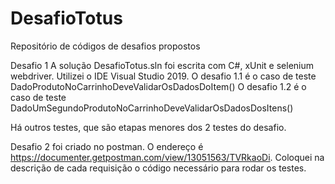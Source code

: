 # DesafioTotus
Repositório de códigos de desafios propostos

Desafio 1 A solução DesafioTotus.sln foi escrita com C#, xUnit e selenium webdriver. Utilizei o IDE Visual Studio 2019. 
O desafio 1.1 é o caso de teste DadoProdutoNoCarrinhoDeveValidarOsDadosDoItem() 
O desafio 1.2 é o caso de teste DadoUmSegundoProdutoNoCarrinhoDeveValidarOsDadosDosItens()

Há outros testes, que são etapas menores dos 2 testes do desafio.

Desafio 2 foi criado no postman. O endereço é https://documenter.getpostman.com/view/13051563/TVRkaoDi.
Coloquei na descrição de cada requisição o código necessário para rodar os testes.
